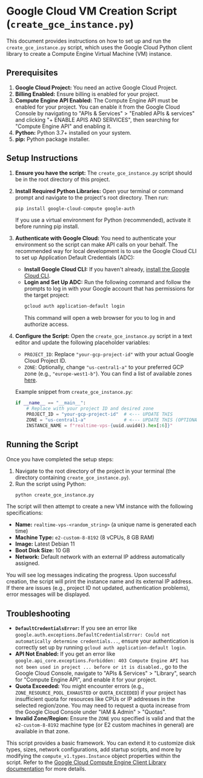 # Google Cloud VM Creation Script (`create_gce_instance.py`)

This document provides instructions on how to set up and run the `create_gce_instance.py` script, which uses the Google Cloud Python client library to create a Compute Engine Virtual Machine (VM) instance.

## Prerequisites

1.  **Google Cloud Project:** You need an active Google Cloud Project.
2.  **Billing Enabled:** Ensure billing is enabled for your project.
3.  **Compute Engine API Enabled:** The Compute Engine API must be enabled for your project. You can enable it from the Google Cloud Console by navigating to "APIs & Services" > "Enabled APIs & services" and clicking "+ ENABLE APIS AND SERVICES", then searching for "Compute Engine API" and enabling it.
4.  **Python:** Python 3.7+ installed on your system.
5.  **pip:** Python package installer.

## Setup Instructions

1.  **Ensure you have the script:**
    The `create_gce_instance.py` script should be in the root directory of this project.

2.  **Install Required Python Libraries:**
    Open your terminal or command prompt and navigate to the project's root directory. Then run:
    ```bash
    pip install google-cloud-compute google-auth
    ```
    If you use a virtual environment for Python (recommended), activate it before running pip install.

3.  **Authenticate with Google Cloud:**
    You need to authenticate your environment so the script can make API calls on your behalf. The recommended way for local development is to use the Google Cloud CLI to set up Application Default Credentials (ADC):

    *   **Install Google Cloud CLI:** If you haven't already, [install the Google Cloud CLI](https://cloud.google.com/sdk/docs/install).
    *   **Login and Set Up ADC:** Run the following command and follow the prompts to log in with your Google account that has permissions for the target project:
        ```bash
        gcloud auth application-default login
        ```
        This command will open a web browser for you to log in and authorize access.

4.  **Configure the Script:**
    Open the `create_gce_instance.py` script in a text editor and update the following placeholder variables:

    *   `PROJECT_ID`: Replace `"your-gcp-project-id"` with your actual Google Cloud Project ID.
    *   `ZONE`: Optionally, change `"us-central1-a"` to your preferred GCP zone (e.g., `"europe-west1-b"`). You can find a list of available zones [here](https://cloud.google.com/compute/docs/regions-zones).

    Example snippet from `create_gce_instance.py`:
    ```python
    if __name__ == "__main__":
        # Replace with your project ID and desired zone
        PROJECT_ID = "your-gcp-project-id"  # <--- UPDATE THIS
        ZONE = "us-central1-a"              # <--- UPDATE THIS (OPTIONAL)
        INSTANCE_NAME = f"realtime-vps-{uuid.uuid4().hex[:6]}"
    ```

## Running the Script

Once you have completed the setup steps:

1.  Navigate to the root directory of the project in your terminal (the directory containing `create_gce_instance.py`).
2.  Run the script using Python:
    ```bash
    python create_gce_instance.py
    ```

The script will then attempt to create a new VM instance with the following specifications:
*   **Name:** `realtime-vps-<random_string>` (a unique name is generated each time)
*   **Machine Type:** `e2-custom-8-8192` (8 vCPUs, 8 GB RAM)
*   **Image:** Latest Debian 11
*   **Boot Disk Size:** 10 GB
*   **Network:** Default network with an external IP address automatically assigned.

You will see log messages indicating the progress. Upon successful creation, the script will print the instance name and its external IP address. If there are issues (e.g., project ID not updated, authentication problems), error messages will be displayed.

## Troubleshooting

*   **`DefaultCredentialsError`:** If you see an error like `google.auth.exceptions.DefaultCredentialsError: Could not automatically determine credentials...`, ensure your authentication is correctly set up by running `gcloud auth application-default login`.
*   **API Not Enabled:** If you get an error like `google.api_core.exceptions.Forbidden: 403 Compute Engine API has not been used in project ... before or it is disabled.`, go to the Google Cloud Console, navigate to "APIs & Services" > "Library", search for "Compute Engine API", and enable it for your project.
*   **Quota Exceeded:** You might encounter errors (e.g., `ZONE_RESOURCE_POOL_EXHAUSTED` or `QUOTA_EXCEEDED`) if your project has insufficient quota for resources like CPUs or IP addresses in the selected region/zone. You may need to request a quota increase from the Google Cloud Console under "IAM & Admin" > "Quotas".
*   **Invalid Zone/Region:** Ensure the `ZONE` you specified is valid and that the `e2-custom-8-8192` machine type (or E2 custom machines in general) are available in that zone.

This script provides a basic framework. You can extend it to customize disk types, sizes, network configurations, add startup scripts, and more by modifying the `compute_v1.types.Instance` object properties within the script. Refer to the [Google Cloud Compute Engine Client Library documentation](https://cloud.google.com/python/docs/reference/compute/latest) for more details.
